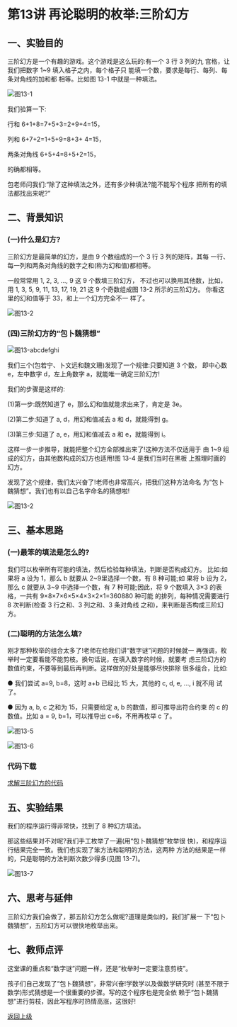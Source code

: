# 第13讲 再论聪明的枚举:三阶幻方

## 一、实验目的
三阶幻方是一个有趣的游戏。这个游戏是这么玩的:有一个 3 行 3 列的九 宫格，让我们把数字 1~9 填入格子之内，每个格子只 能填一个数，要求是每行、每列、每条对角线的加和都
相等。比如图 13-1 中就是一种填法。

![图13-1](Figures/Lec13-1.png)

  我们验算一下:
  
  行和 6+1+8=7+5+3=2+9+4=15，
  
  列和 6+7+2=1+5+9=8+3+ 4=15，
  
  两条对角线 6+5+4=8+5+2=15，
  
  的确都相等。

包老师问我们:“除了这种填法之外，还有多少种填法?能不能写个程序 把所有的填法都找出来呢?”

## 二、背景知识

### (一)什么是幻方?
三阶幻方是最简单的幻方，是由 9 个数组成的一个 3 行 3 列的矩阵，其每 一行、每一列和两条对角线的数字之和(称为幻和值)都相等。
 
 一般常常用 1, 2, 3, ..., 9 这 9 个数填三阶幻方， 不过也可以换用其他数，比如，用 1, 3, 5, 9, 11, 13, 17, 19, 21 这 9 个奇数组成图 13-2 所示的三阶幻方。 你看这里的幻和值等于 33，和上一个幻方完全不一 样了。
 

![图13-2](Figures/Lec13-2.png)


### (四)三阶幻方的“包卜魏猜想”

![图13-abcdefghi](Figures/Lec13-abcdefghi.png)

我们三个(包若宁、卜文远和魏文珊)发现了一个规律:只要知道 3 个数， 即中心数 e，左中数字 d，左上角数字 a，就能唯一确定三阶幻方!

我们的步骤是这样的:

(1)第一步:既然知道了 e，那么幻和值就能求出来了，肯定是 3e。 

(2)第二步:知道了 a, d，用幻和值减去 a 和 d，就能得到 g。 

(3)第三步:知道了 a, e，用幻和值减去 a 和 e，就能得到 i。

这样一步一步推导，就能把整个幻方全部推出来了!这种方法不仅适用于 由 1~9 组成的幻方，由其他数构成的幻方也适用!图 13-4 是我们当时在黑板 上推理时画的幻方。

发现了这个规律，我们太兴奋了!老师也非常高兴，把我们这种方法命名 为“包卜魏猜想”。我们也有以自己名字命名的猜想啦!

![图13-2](Figures/Lec13-4.png)

## 三、基本思路

### (一)最笨的填法是怎么的?
我们可以枚举所有可能的填法，然后检验每种填法，判断是否构成幻方。 比如:如果将 a 设为 1，那么 b 就要从 2~9里选择一个数，有 8 种可能;如 果将 b 设为 2，那么 c 就要从 3~9 中选择一个数，有 7 种可能;因此，将 9 个数填入 3×3 的表格，一共有 9×8×7×6×5×4×3×2×1=360880 种可能 的排列，每种情况需要进行 8 次判断(检查 3 行之和、3 列之和、3 条对角线 之和)，来判断是否构成三阶幻方。

### (二)聪明的方法怎么填?
刚才那种枚举的组合太多了!老师在给我们讲“数字谜”问题的时候就一 再强调，枚举时一定要看能不能剪枝。换句话说，在填入数字的时候，就要考 虑三阶幻方的数值约束，不要等到最后再判断。这样做的好处是能够尽快排除
很多组合，比如:

● 我们尝试 a=9, b=8，这时 a+b 已经比 15 大，其他的 c, d, e, ..., i 就不用
试了。

● 因为 a, b, c 之和为 15，只需要给定 a, b 的数值，即可推导出符合约束
的 c 的数值。比如 a = 9, b=1，可以推导出 c=6，不用再枚举 c 了。

![图13-5](Figures/Lec13-5.png)

![图13-6](Figures/Lec13-6.png)


### 代码下载

[求解三阶幻方的代码](Code/第13讲-三阶幻方.sb3) 



## 五、实验结果

我们的程序运行得非常快，找到了 8 种幻方填法。

那这些结果对不对呢?我们手工枚举了一遍(用“包卜魏猜想”枚举很 快)，和程序运行结果完全一致。我们也实现了笨方法和聪明的方法，这两种 方法的结果是一样的，只是聪明的方法判断次数少得多(见图 13-7)。


![图13-7](Figures/Lec13-7.png)


## 六、思考与延伸

三阶幻方我们会做了，那五阶幻方怎么做呢?道理是类似的，我们扩展一 下“包卜魏猜想”，五阶幻方可以很快地枚举出来。


## 七、教师点评

这堂课的重点和“数字谜”问题一样，还是“枚举时一定要注意剪枝”。

孩子们自己发现了“包卜魏猜想”，非常兴奋!学数学以及做数学研究时 (甚至不限于数学)形式猜想是一个很重要的步骤。写的这个程序也是完全依
赖于“包卜魏猜想”进行剪枝，因此写程序时热情高涨，这很好!


[返回上级](index.md)
